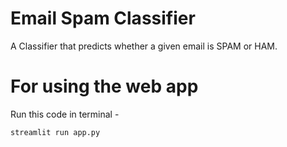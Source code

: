 # Email Spam Classifier

A Classifier that predicts whether a given email is SPAM or HAM.

# For using the web app

Run this code in terminal - 
````
streamlit run app.py
````
